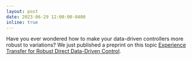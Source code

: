 ```yaml
---
layout: post
date: 2023-06-29 12:00:00-0400
inline: true
---
```


Have you ever wondered how to make your data-driven controllers more robust to variations? We just published a preprint on this topic [Experience Transfer for Robust Direct Data-Driven Control](https://arxiv.org/abs/2306.16973).